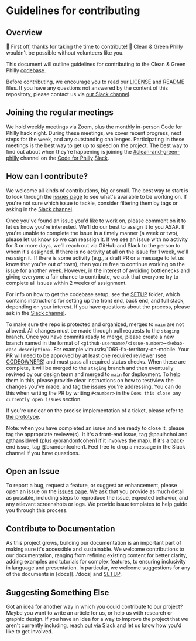 # Guidelines for contributing

## Overview

🎉 First off, thanks for taking the time to contribute! 🎉 Clean & Green Philly wouldn't be possible without volunteers like you.

This document will outline guidelines for contributing to the Clean & Green Philly [codebase](https://github.com/CodeForPhilly/vacant-lots-proj).

Before contributing, we encourage you to read our [LICENSE](https://github.com/CodeForPhilly/vacant-lots-proj/blob/main/LICENSE) and [README](https://github.com/CodeForPhilly/vacant-lots-proj/blob/main/README.md) files. If you have any questions not answered by the content of this repository, please contact us via [our Slack channel](https://codeforphilly.slack.com/archives/C05H9QBMP96).

## Joining the regular meetings

We hold weekly meetings via Zoom, plus the monthly in-person Code for Philly hack night. During these meetings, we cover recent progress, next steps for the week, and any outstanding challenges. Participating in these meetings is the best way to get up to speed on the project. The best way to find out about when they're happening is joining the [#clean-and-green-philly](https://codeforphilly.slack.com/archives/C05H9QBMP96) channel on the [Code for Philly](https://www.codeforphilly.org/) [Slack](https://www.codeforphilly.org/chat/).

## How can I contribute?

We welcome all kinds of contributions, big or small. The best way to start is to look through the [issues page](https://github.com/CodeForPhilly/vacant-lots-proj/issues) to see what's available to be working on. If you're not sure which issue to tackle, consider filtering them by tags or asking in the [Slack channel](https://codeforphilly.slack.com/archives/C05H9QBMP96).

Once you've found an issue you'd like to work on, please comment on it to let us know you're interested. We'll do our best to assign it to you ASAP. If you're unable to complete the issue in a timely manner (a week or two), please let us know so we can reassign it. If we see an issue with no activity for 3 or more days, we'll reach out via GitHub and Slack to the person to whom it's assigned. If there is no activity at all on the issue for 1 week, we'll reassign it. If there is some activity (e.g., a draft PR or a message to let us know that you're out of town), then you're free to continue working on the issue for another week. However, in the interest of avoiding bottlenecks and giving everyone a fair chance to contribute, we ask that everyone try to complete all issues within 2 weeks of assignment.

For info on how to get the codebase setup, see the [SETUP](/SETUP) folder, which contains instructions for setting up the front end, back end, and full stack, depending on your interest. If you have questions about the process, please ask in the [Slack channel](https://codeforphilly.slack.com/archives/C05H9QBMP96).

To make sure the repo is protected and organized, merges to `main` are not allowed. All changes must be made through pull requests to the `staging` branch. Once you have commits ready to merge, please create a new branch named in the format of `<github-username>`/`<issue-number>`-`<kebab-case-description>`. For example vimusds/1069-fix-territory-on-mobile. Your PR will need to be approved by at least one required reviewer (see [CODEOWNERS](https://github.com/CodeForPhilly/vacant-lots-proj/blob/main/.github/CODEOWNERS)) and must pass all required status checks. When these are complete, it will be merged to the `staging` branch and then eventually reviwed by our design team and merged to `main` for deployment. To help them in this, please provide clear instructions on how to test/view the changes you've made, and tag the issues you're addressing. You can do this when writing the PR by writing `#<number>` in the `Does this close any currently open issues` section.

If you're unclear on the precise implementation of a ticket, please refer to [the prototype](https://www.figma.com/proto/NAFkgq34abW6uJ0R7PW24T/Prototype---Clean-%26-Green-Philly?page-id=187%3A12602&type=design&node-id=2592-30019&viewport=-657%2C-623%2C0.1&t=fqZvOvLyE9qv7AAV-8&scaling=min-zoom&starting-point-node-id=2592%3A30019&hide-ui=1).

Note: when you have completed an issue and are ready to close it, please tag the appropriate reviewe(s). It it's a front-end issue, tag @paulhchoi and @thansidwell (plus @brandonfcohen1 if it involves the map). If it's a back-end issue, tag @brandonfcohen1. Feel free to drop a message in the Slack channel if you have questions.

## Open an Issue

To report a bug, request a feature, or suggest an enhancement, please open an issue on the [issues page](https://github.com/CodeForPhilly/vacant-lots-proj/issues). We ask that you provide as much detail as possible, including steps to reproduce the issue, expected behavior, and any relevant screenshots or logs. We provide issue templates to help guide you through this process.

## Contribute to Documentation

As this project grows, building our documentation is an important part of making sure it's accessible and sustainable. We welcome contributions to our documentation, ranging from refining existing content for better clarity, adding examples and tutorials for complex features, to ensuring inclusivity in language and presentation. In particular, we welcome suggestions for any of the documents in [docs][../docs] and [SETUP](/SETUP).

## Suggesting Something Else

Got an idea for another way in which you could contribute to our project? Maybe you want to write an article for us, or help us with research or graphic design. If you have an idea for a way to improve the project that we aren't currently including, [reach out via Slack](https://codeforphilly.slack.com/archives/C05H9QBMP96) and let us know how you'd like to get involved.
